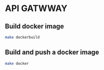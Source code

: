 # API GATWWAY

## Build docker image

```bash
make dockerbuild
```

## Build and push a docker image

```bash
make docker
```